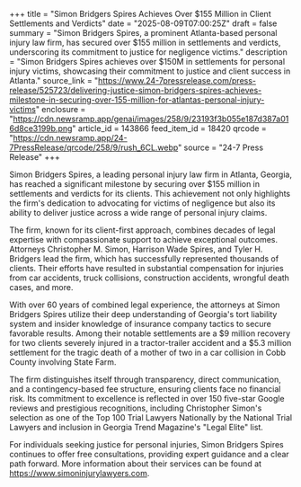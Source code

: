 +++
title = "Simon Bridgers Spires Achieves Over $155 Million in Client Settlements and Verdicts"
date = "2025-08-09T07:00:25Z"
draft = false
summary = "Simon Bridgers Spires, a prominent Atlanta-based personal injury law firm, has secured over $155 million in settlements and verdicts, underscoring its commitment to justice for negligence victims."
description = "Simon Bridgers Spires achieves over $150M in settlements for personal injury victims, showcasing their commitment to justice and client success in Atlanta."
source_link = "https://www.24-7pressrelease.com/press-release/525723/delivering-justice-simon-bridgers-spires-achieves-milestone-in-securing-over-155-million-for-atlantas-personal-injury-victims"
enclosure = "https://cdn.newsramp.app/genai/images/258/9/23193f3b055e187d387a016d8ce3199b.png"
article_id = 143866
feed_item_id = 18420
qrcode = "https://cdn.newsramp.app/24-7PressRelease/qrcode/258/9/rush_6CL.webp"
source = "24-7 Press Release"
+++

<p>Simon Bridgers Spires, a leading personal injury law firm in Atlanta, Georgia, has reached a significant milestone by securing over $155 million in settlements and verdicts for its clients. This achievement not only highlights the firm's dedication to advocating for victims of negligence but also its ability to deliver justice across a wide range of personal injury claims.</p><p>The firm, known for its client-first approach, combines decades of legal expertise with compassionate support to achieve exceptional outcomes. Attorneys Christopher M. Simon, Harrison Wade Spires, and Tyler H. Bridgers lead the firm, which has successfully represented thousands of clients. Their efforts have resulted in substantial compensation for injuries from car accidents, truck collisions, construction accidents, wrongful death cases, and more.</p><p>With over 60 years of combined legal experience, the attorneys at Simon Bridgers Spires utilize their deep understanding of Georgia's tort liability system and insider knowledge of insurance company tactics to secure favorable results. Among their notable settlements are a $9 million recovery for two clients severely injured in a tractor-trailer accident and a $5.3 million settlement for the tragic death of a mother of two in a car collision in Cobb County involving State Farm.</p><p>The firm distinguishes itself through transparency, direct communication, and a contingency-based fee structure, ensuring clients face no financial risk. Its commitment to excellence is reflected in over 150 five-star Google reviews and prestigious recognitions, including Christopher Simon's selection as one of the Top 100 Trial Lawyers Nationally by the National Trial Lawyers and inclusion in Georgia Trend Magazine's "Legal Elite" list.</p><p>For individuals seeking justice for personal injuries, Simon Bridgers Spires continues to offer free consultations, providing expert guidance and a clear path forward. More information about their services can be found at <a href="https://www.simoninjurylawyers.com" rel="nofollow" target="_blank">https://www.simoninjurylawyers.com</a>.</p>